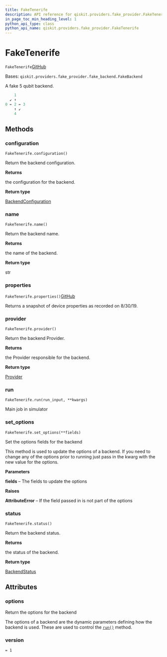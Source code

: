 ```yaml
---
title: FakeTenerife
description: API reference for qiskit.providers.fake_provider.FakeTenerife
in_page_toc_min_heading_level: 1
python_api_type: class
python_api_name: qiskit.providers.fake_provider.FakeTenerife
---
```


# FakeTenerife

<span id="qiskit.providers.fake_provider.FakeTenerife" />

`FakeTenerife`[GitHub](https://github.com/qiskit/qiskit/tree/stable/0.39/qiskit/providers/fake_provider/backends/tenerife/fake_tenerife.py "view source code")

Bases: `qiskit.providers.fake_provider.fake_backend.FakeBackend`

A fake 5 qubit backend.

```python
    1
  ↙ ↑
0 ← 2 ← 3
    ↑ ↙
    4
```

## Methods

### configuration

<span id="qiskit.providers.fake_provider.FakeTenerife.configuration" />

`FakeTenerife.configuration()`

Return the backend configuration.

**Returns**

the configuration for the backend.

**Return type**

[BackendConfiguration](qiskit.providers.models.BackendConfiguration "qiskit.providers.models.BackendConfiguration")

### name

<span id="qiskit.providers.fake_provider.FakeTenerife.name" />

`FakeTenerife.name()`

Return the backend name.

**Returns**

the name of the backend.

**Return type**

str

### properties

<span id="qiskit.providers.fake_provider.FakeTenerife.properties" />

`FakeTenerife.properties()`[GitHub](https://github.com/qiskit/qiskit/tree/stable/0.39/qiskit/providers/fake_provider/backends/tenerife/fake_tenerife.py "view source code")

Returns a snapshot of device properties as recorded on 8/30/19.

### provider

<span id="qiskit.providers.fake_provider.FakeTenerife.provider" />

`FakeTenerife.provider()`

Return the backend Provider.

**Returns**

the Provider responsible for the backend.

**Return type**

[Provider](qiskit.providers.Provider "qiskit.providers.Provider")

### run

<span id="qiskit.providers.fake_provider.FakeTenerife.run" />

`FakeTenerife.run(run_input, **kwargs)`

Main job in simulator

### set\_options

<span id="qiskit.providers.fake_provider.FakeTenerife.set_options" />

`FakeTenerife.set_options(**fields)`

Set the options fields for the backend

This method is used to update the options of a backend. If you need to change any of the options prior to running just pass in the kwarg with the new value for the options.

**Parameters**

**fields** – The fields to update the options

**Raises**

**AttributeError** – If the field passed in is not part of the options

### status

<span id="qiskit.providers.fake_provider.FakeTenerife.status" />

`FakeTenerife.status()`

Return the backend status.

**Returns**

the status of the backend.

**Return type**

[BackendStatus](qiskit.providers.models.BackendStatus "qiskit.providers.models.BackendStatus")

## Attributes

<span id="qiskit.providers.fake_provider.FakeTenerife.options" />

### options

Return the options for the backend

The options of a backend are the dynamic parameters defining how the backend is used. These are used to control the [`run()`](qiskit.providers.fake_provider.FakeTenerife#run "qiskit.providers.fake_provider.FakeTenerife.run") method.

<span id="qiskit.providers.fake_provider.FakeTenerife.version" />

### version

`= 1`


